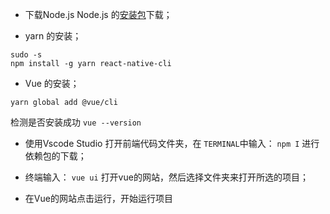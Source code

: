 - 下载Node.js
Node.js 的[安装包](https://nodejs.org/zh-tw/download/)下载；

- yarn 的安装；
```
sudo -s
npm install -g yarn react-native-cli
```

- Vue 的安装；
```
yarn global add @vue/cli
```
检测是否安装成功
`vue --version`

- 使用Vscode Studio 打开前端代码文件夹，在 `TERMINAL`中输入：
`npm I` 进行依赖包的下载；

- 终端输入：
`vue ui` 打开vue的网站，然后选择文件夹来打开所选的项目；

- 在Vue的网站点击运行，开始运行项目
